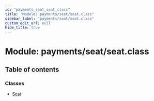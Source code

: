 ```yaml
---
id: "payments_seat_seat_class"
title: "Module: payments/seat/seat.class"
sidebar_label: "payments/seat/seat.class"
custom_edit_url: null
hide_title: true
---
```


# Module: payments/seat/seat.class

## Table of contents

### Classes

- [Seat](../classes/payments_seat_seat_class.seat.md)
